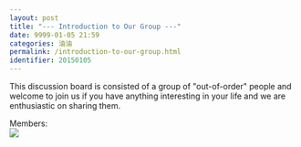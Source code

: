 ```yaml
---
layout: post
title: "--- Introduction to Our Group ---"
date: 9999-01-05 21:59
categories: 油油
permalink: /introduction-to-our-group.html
identifier: 20150105
---
```


This discussion board is consisted of a group of "out-of-order" people and welcome to join us if you have anything interesting in your life and we are enthusiastic on sharing them.

Members:  
<a href="http://weibo.com/u/2105213441?s=6uyXnP" target="_blank"><img border="0" src="http://service.t.sina.com.cn/widget/qmd/2105213441/8704b6ca/1.png"/></a>